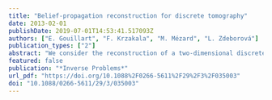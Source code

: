 ```yaml
---
title: "Belief-propagation reconstruction for discrete tomography"
date: 2013-02-01
publishDate: 2019-07-01T14:53:41.517093Z
authors: ["E. Gouillart", "F. Krzakala", "M. Mézard", "L. Zdeborová"]
publication_types: ["2"]
abstract: "We consider the reconstruction of a two-dimensional discrete image from a set of tomographic measurements corresponding to the Radon projection. Assuming that the image has a structure where neighbouring pixels have a larger probability of taking the same value, we follow a Bayesian approach and introduce a fast message-passing reconstruction algorithm based on belief propagation. For numerical results, we specialize to the case of binary tomography. We test the algorithm on binary synthetic images with different length scales and compare our results against a more usual convex optimization approach. We investigate the reconstruction error as a function of the number of tomographic measurements, corresponding to the number of projection angles. The belief-propagation algorithm turns out to be more efficient than the convex-optimization algorithm, both in terms of recovery bounds for noise-free projections and reconstruction quality when moderate Gaussian noise is added to the projections."
featured: false
publication: "*Inverse Problems*"
url_pdf: "https://doi.org/10.1088%2F0266-5611%2F29%2F3%2F035003"
doi: "10.1088/0266-5611/29/3/035003"
---
```


